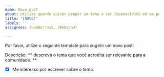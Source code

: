 ```yaml
---
name: Novo post
about: Utilize quando quiser propor um tema a ser desenvolvido em um post.
title: "[NOVO]"
labels: ''
assignees: JuanBarros2, JRobsonJr

---
```


Por favor, utilize o seguinte template para sugerir um novo post:

Descrição: ** descreva o tema que você acredita ser relevante para a comunidade. **

- [x] Me interesso por escrever sobre o tema.
